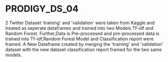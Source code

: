 # PRODIGY_DS_04
2 Twitter Dataset 'training' and 'validation' were taken from Kaggle and treated as seperate dataframes and trained into two Models Tf-idf and Random Forest. Further,Data is Pre-processed and pre-processed data is trained into Tf-idf,Random Forest Model and Classification report were framed. A New Dataframe created by merging the 'training' and 'validation' dataset with the new dataset classification report framed for the two same models.
